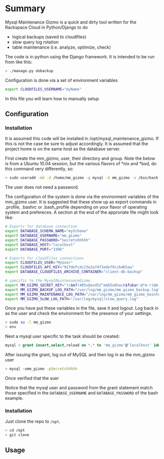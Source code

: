# Summary

Mysql Maintenance Gizmo is a quick and dirty tool written for the Rackspace Cloud in Python/Django to do 
* logical backups (saved to cloudfiles)
* slow query log rotation
* table maintenance (i.e. analyze, optimize, check)

The code is in python using the Django framework.  It is intended to be run from like this:

```bash
> ./manage.py dobackup
```

Configuration is done via a set of environment variables

```bash
export CLOUDFILES_USERNAME="myName"
```

In this file you will learn how to manually setup 

## Configuration

### Installation
It is assumed this code will be installed in /opt/mysql_maintenance_gizmo.  If this is not the case be 
sure to adjust accordingly.  It is assumed that the project home is on the same host as the database server.

First create the mm_gizmo, user, their directory and group.  Note the below is from a Ubuntu 10.04 session,
but the various flavors of *nix and *bsd, do this command very differently, so:

```bash
> sudo useradd -mU -d /home/mm_gizmo -g mysql -G mm_gizmo -s /bin/bash mm_gizmo
```

The user does not need a password.

The configuration of the system is done via the environment variables of the mm_gizmo user.  It is 
suggested that these show up as export commands in .profile, .bashrc or .bash_profile depending on
your flavor of operating system and prefereces.  A section at the end of the approriate file might 
look like:

```bash
# Exports for database connection
export DATABASE_SCHEMA_NAME="mySchema"
export DATABASE_USERNAME="mm_gizmo"
export DATABASE_PASSWORD="Secretshhhhh"
export DATABASE_HOST="localhost"
export DATABASE_PORT="3306"

# Exports for cloudfiles connections
export CLOUDFILES_USER="MyUser"
export CLOUDFILES_API_KEY="927defcdc23e2a74f3edef9ccb4b5aa"
export DATABASE_CLOUDFILES_ARCHIVE_CONTAINER="client-db-backup"

# specific to the MysqlMaintenanceGizmo
export MM_GIZMO_SECRET_KEY="(c$m7(405v@asd52^emb5o6hack$fubar-@*m-r)@m-hc0&mmm"
export MM_GIZMO_BACKUP_LOG_PATH="/var/log/mm_gizmo/mm_gizmo_backup.log"
export MM_GIZMO_MAINTENANCE_LOG_PATH="/var/log/mm_gizmo/mm_gizmo_maintenance.log"
export MM_GIZMO_SLOW_LOG_PATH="/var/log/mysql/slow_query.log"
```

Once you have put these variables in the file, save it and logout.  Log back in as the user and check the 
environment for the presence of your settings.

```bash
> sudo su -l mm_gizmo
> env
```

Next a mysql user specific to the task should be created:

```sql
mysql > grant insert,select,reload on *.* to 'mm_gizmo'@'localhost' identified by 'Secretshhhhh'
```

After issuing the grant, log out of MySQL and then log in as the mm_gizmo user

```bash
> mysql -umm_gizmo -pSecretshhhhh
```

Once verified that the suer 

Notice that the mysql user and password from the grant statement match those specified in the `DATABASE_USERNAME` 
and `DATABASE_PASSWORD` of the bash example.

### Installation
Just clone the repo to `/opt`.

```bash
> cd /opt
> git clone 
```




## Usage

